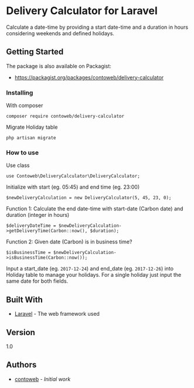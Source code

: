 # Delivery Calculator for Laravel

Calculate a date-time by providing a start date-time and a duration in hours considering weekends and defined holidays.

## Getting Started

The package is also available on Packagist:
* <https://packagist.org/packages/contoweb/delivery-calculator>

### Installing

With composer
```
composer require contoweb/delivery-calculator
```

Migrate Holiday table
```
php artisan migrate
```

### How to use

Use class
```
use Contoweb\DeliveryCalculator\DeliveryCalculator;
```

Initialize with start (eg. 05:45) and end time (eg. 23:00)
```
$newDeliveryCalculation = new DeliveryCalculator(5, 45, 23, 0);
```

Function 1: Calculate the end date-time with start-date (Carbon date) and duration (integer in hours)
```
$deliveryDateTime = $newDeliveryCalculation->getDeliveryTime(Carbon::now(), $duration); 
```

Function 2: Given date (Carbon) is in business time?
```
$isBusinessTime = $newDeliveryCalculation->isBusinessTime(Carbon::now());
```

Input a start_date (eg. `2017-12-24`) and end_date (eg. `2017-12-26`) into Holiday table to manage your holidays.
For a single holiday just input the same date for both fields. 

## Built With

* [Laravel](https://laravel.com/) - The web framework used

## Version

1.0

## Authors

* [contoweb](https://contoweb.ch) - *Initial work*